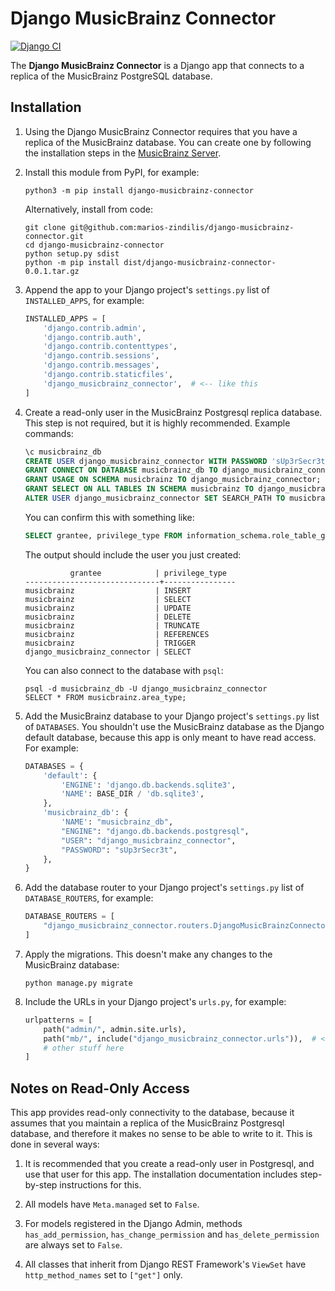 # Django MusicBrainz Connector #

[![Django CI](https://github.com/marios-zindilis/django-musicbrainz-connector/actions/workflows/django.yml/badge.svg)](https://github.com/marios-zindilis/django-musicbrainz-connector/actions/workflows/django.yml)

The **Django MusicBrainz Connector** is a Django app that connects to a replica of the MusicBrainz PostgreSQL database.

## Installation

1.  Using the Django MusicBrainz Connector requires that you have a replica of the MusicBrainz database. You can create
    one by following the installation steps in the [MusicBrainz Server](https://github.com/metabrainz/musicbrainz-server).

2.  Install this module from PyPI, for example:

    ```
    python3 -m pip install django-musicbrainz-connector
    ```

    Alternatively, install from code:

    ```
    git clone git@github.com:marios-zindilis/django-musicbrainz-connector.git
    cd django-musicbrainz-connector
    python setup.py sdist
    python -m pip install dist/django-musicbrainz-connector-0.0.1.tar.gz
    ```

3.  Append the app to your Django project's `settings.py` list of `INSTALLED_APPS`, for example:

    ```python
    INSTALLED_APPS = [
        'django.contrib.admin',
        'django.contrib.auth',
        'django.contrib.contenttypes',
        'django.contrib.sessions',
        'django.contrib.messages',
        'django.contrib.staticfiles',
        'django_musicbrainz_connector',  # <-- like this
    ]
    ```

4.  Create a read-only user in the MusicBrainz Postgresql replica database. This step is not required, but it is highly
    recommended. Example commands:

    ```sql
    \c musicbrainz_db
    CREATE USER django_musicbrainz_connector WITH PASSWORD 'sUp3rSecr3t';
    GRANT CONNECT ON DATABASE musicbrainz_db TO django_musicbrainz_connector;
    GRANT USAGE ON SCHEMA musicbrainz TO django_musicbrainz_connector;
    GRANT SELECT ON ALL TABLES IN SCHEMA musicbrainz TO django_musicbrainz_connector;
    ALTER USER django_musicbrainz_connector SET SEARCH_PATH TO musicbrainz;
    ```

    You can confirm this with something like:

    ```sql
    SELECT grantee, privilege_type FROM information_schema.role_table_grants WHERE table_name='area_type';
    ```

    The output should include the user you just created:

    ```
              grantee            | privilege_type
    ------------------------------+----------------
    musicbrainz                  | INSERT
    musicbrainz                  | SELECT
    musicbrainz                  | UPDATE
    musicbrainz                  | DELETE
    musicbrainz                  | TRUNCATE
    musicbrainz                  | REFERENCES
    musicbrainz                  | TRIGGER
    django_musicbrainz_connector | SELECT
    ```

    You can also connect to the database with `psql`:

    ```
    psql -d musicbrainz_db -U django_musicbrainz_connector
    SELECT * FROM musicbrainz.area_type;
    ```

5.  Add the MusicBrainz database to your Django project's `settings.py` list of `DATABASES`. You shouldn't use the
    MusicBrainz database as the Django default database, because this app is only meant to have read access. For
    example:

    ```python
    DATABASES = {
        'default': {
            'ENGINE': 'django.db.backends.sqlite3',
            'NAME': BASE_DIR / 'db.sqlite3',
        },
        'musicbrainz_db': {
            'NAME': "musicbrainz_db",
            "ENGINE": "django.db.backends.postgresql",
            "USER": "django_musicbrainz_connector",
            "PASSWORD": "sUp3rSecr3t",
        },
    }
    ```

6.  Add the database router to your Django project's `settings.py` list of `DATABASE_ROUTERS`, for example:

    ```python
    DATABASE_ROUTERS = [
        "django_musicbrainz_connector.routers.DjangoMusicBrainzConnectorDatabaseRouter",
    ]
    ```

7.  Apply the migrations. This doesn't make any changes to the MusicBrainz database:

    ```
    python manage.py migrate
    ```

8.  Include the URLs in your Django project's `urls.py`, for example:

    ```python
    urlpatterns = [
        path("admin/", admin.site.urls),
        path("mb/", include("django_musicbrainz_connector.urls")),  # <-- like this
        # other stuff here
    ]
    ```

## Notes on Read-Only Access

This app provides read-only connectivity to the database, because it assumes that you maintain a replica of the
MusicBrainz Postgresql database, and therefore it makes no sense to be able to write to it. This is done in several
ways:

1.  It is recommended that you create a read-only user in Postgresql, and use that user for this app. The installation
    documentation includes step-by-step instructions for this.

2.  All models have `Meta.managed` set to `False`.

3.  For models registered in the Django Admin, methods `has_add_permission`, `has_change_permission` and
    `has_delete_permission` are always set to `False`.

4.  All classes that inherit from Django REST Framework's `ViewSet` have `http_method_names` set to `["get"]` only.
